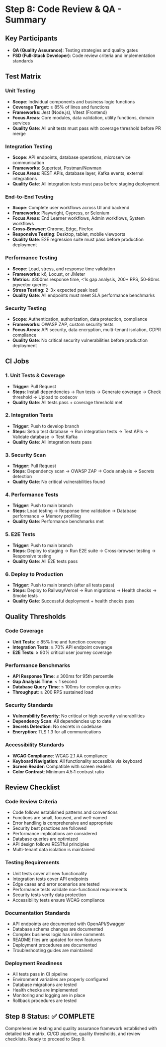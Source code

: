 # Step 8: Code Review & QA - Summary

## Key Participants
- **QA (Quality Assurance)**: Testing strategies and quality gates
- **FSD (Full-Stack Developer)**: Code review criteria and implementation standards

## Test Matrix
### Unit Testing
- **Scope**: Individual components and business logic functions
- **Coverage Target**: ≥ 85% of lines and functions
- **Frameworks**: Jest (Node.js), Vitest (Frontend)
- **Focus Areas**: Core modules, data validation, utility functions, domain services
- **Quality Gate**: All unit tests must pass with coverage threshold before PR merge

### Integration Testing
- **Scope**: API endpoints, database operations, microservice communication
- **Frameworks**: Supertest, Postman/Newman
- **Focus Areas**: REST APIs, database layer, Kafka events, external integrations
- **Quality Gate**: All integration tests must pass before staging deployment

### End-to-End Testing
- **Scope**: Complete user workflows across UI and backend
- **Frameworks**: Playwright, Cypress, or Selenium
- **Focus Areas**: End Learner workflows, Admin workflows, System workflows
- **Cross-Browser**: Chrome, Edge, Firefox
- **Responsive Testing**: Desktop, tablet, mobile viewports
- **Quality Gate**: E2E regression suite must pass before production deployment

### Performance Testing
- **Scope**: Load, stress, and response time validation
- **Frameworks**: k6, Locust, or JMeter
- **Metrics**: ≤300ms response time, <1s gap analysis, 200+ RPS, 50-80ms pgvector queries
- **Stress Testing**: 2–3× expected peak load
- **Quality Gate**: All endpoints must meet SLA performance benchmarks

### Security Testing
- **Scope**: Authentication, authorization, data protection, compliance
- **Frameworks**: OWASP ZAP, custom security tests
- **Focus Areas**: API security, data encryption, multi-tenant isolation, GDPR compliance
- **Quality Gate**: No critical security vulnerabilities before production deployment

## CI Jobs
### 1. Unit Tests & Coverage
- **Trigger**: Pull Request
- **Steps**: Install dependencies → Run tests → Generate coverage → Check threshold → Upload to codecov
- **Quality Gate**: All tests pass + coverage threshold met

### 2. Integration Tests
- **Trigger**: Push to develop branch
- **Steps**: Setup test database → Run integration tests → Test APIs → Validate database → Test Kafka
- **Quality Gate**: All integration tests pass

### 3. Security Scan
- **Trigger**: Pull Request
- **Steps**: Dependency scan → OWASP ZAP → Code analysis → Secrets detection
- **Quality Gate**: No critical vulnerabilities found

### 4. Performance Tests
- **Trigger**: Push to main branch
- **Steps**: Load testing → Response time validation → Database performance → Memory profiling
- **Quality Gate**: Performance benchmarks met

### 5. E2E Tests
- **Trigger**: Push to main branch
- **Steps**: Deploy to staging → Run E2E suite → Cross-browser testing → Responsive testing
- **Quality Gate**: All E2E tests pass

### 6. Deploy to Production
- **Trigger**: Push to main branch (after all tests pass)
- **Steps**: Deploy to Railway/Vercel → Run migrations → Health checks → Smoke tests
- **Quality Gate**: Successful deployment + health checks pass

## Quality Thresholds
### Code Coverage
- **Unit Tests**: ≥ 85% line and function coverage
- **Integration Tests**: ≥ 70% API endpoint coverage
- **E2E Tests**: ≥ 90% critical user journey coverage

### Performance Benchmarks
- **API Response Time**: ≤ 300ms for 95th percentile
- **Gap Analysis Time**: < 1 second
- **Database Query Time**: ≤ 100ms for complex queries
- **Throughput**: ≥ 200 RPS sustained load

### Security Standards
- **Vulnerability Severity**: No critical or high severity vulnerabilities
- **Dependency Scan**: All dependencies up to date
- **Secrets Detection**: No secrets in codebase
- **Encryption**: TLS 1.3 for all communications

### Accessibility Standards
- **WCAG Compliance**: WCAG 2.1 AA compliance
- **Keyboard Navigation**: All functionality accessible via keyboard
- **Screen Reader**: Compatible with screen readers
- **Color Contrast**: Minimum 4.5:1 contrast ratio

## Review Checklist
### Code Review Criteria
- Code follows established patterns and conventions
- Functions are small, focused, and well-named
- Error handling is comprehensive and appropriate
- Security best practices are followed
- Performance implications are considered
- Database queries are optimized
- API design follows RESTful principles
- Multi-tenant data isolation is maintained

### Testing Requirements
- Unit tests cover all new functionality
- Integration tests cover API endpoints
- Edge cases and error scenarios are tested
- Performance tests validate non-functional requirements
- Security tests verify data protection
- Accessibility tests ensure WCAG compliance

### Documentation Standards
- API endpoints are documented with OpenAPI/Swagger
- Database schema changes are documented
- Complex business logic has inline comments
- README files are updated for new features
- Deployment procedures are documented
- Troubleshooting guides are maintained

### Deployment Readiness
- All tests pass in CI pipeline
- Environment variables are properly configured
- Database migrations are tested
- Health checks are implemented
- Monitoring and logging are in place
- Rollback procedures are tested

## Step 8 Status: ✅ COMPLETE
Comprehensive testing and quality assurance framework established with detailed test matrix, CI/CD pipeline, quality thresholds, and review checklists. Ready to proceed to Step 9.

